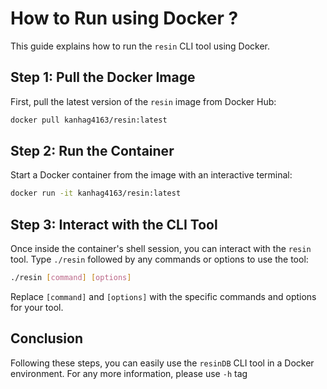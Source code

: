# How to Run using Docker ?

This guide explains how to run the `resin` CLI tool using Docker.

## Step 1: Pull the Docker Image

First, pull the latest version of the `resin` image from Docker Hub:

```bash
docker pull kanhag4163/resin:latest
```

## Step 2: Run the Container

Start a Docker container from the image with an interactive terminal:

```bash
docker run -it kanhag4163/resin:latest
```

## Step 3: Interact with the CLI Tool

Once inside the container's shell session, you can interact with the `resin` tool. Type `./resin` followed by any commands or options to use the tool:

```bash
./resin [command] [options]
```

Replace `[command]` and `[options]` with the specific commands and options for your tool.

## Conclusion

Following these steps, you can easily use the `resinDB` CLI tool in a Docker environment. For any more information, please use `-h` tag 
